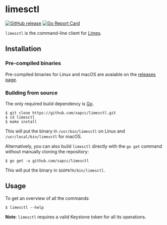 # limesctl

[![GitHub release](https://img.shields.io/github/release/sapcc/limesctl.svg)](https://github.com/sapcc/limesctl/releases/latest)
[![Go Report Card](https://goreportcard.com/badge/github.com/sapcc/limesctl)](https://goreportcard.com/report/github.com/sapcc/limesctl)

`limesctl` is the command-line client for [Limes](https://github.com/sapcc/limes).

## Installation

### Pre-compiled binaries

Pre-compiled binaries for Linux and macOS are avaiable on the
[releases page](https://github.com/sapcc/limesctl/releases/latest).

### Building from source

The only required build dependency is [Go](https://golang.org/).

```
$ git clone https://github.com/sapcc/limesctl.git
$ cd limesctl
$ make install
```

This will put the binary in `/usr/bin/limesctl` on Linux and
`/usr/local/bin/limesctl` for macOS.

Alternatively, you can also build `limesctl` directly with the `go get` command
without manually cloning the repository:

```
$ go get -u github.com/sapcc/limesctl
```

This will put the binary in `$GOPATH/bin/limesctl`.

## Usage

To get an overview of all the commands:

```
$ limesctl --help
```

**Note**: `limesctl` requires a valid Keystone token for all its operations.
